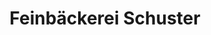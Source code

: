 ---
title: "Feinbäckerei Schuster"
url: /oderwitz/feinbaeckerei-schuster-hauptstrasse/
shop: Bäckerei
---